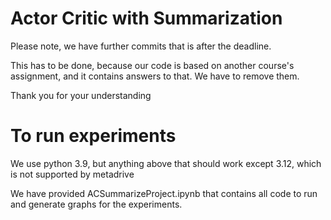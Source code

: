 # Actor Critic with Summarization

Please note, we have further commits that is after the deadline.

This has to be done, because our code is based on another course's assignment, and it contains answers to that. We have to remove them.

Thank you for your understanding


# To run experiments

We use python 3.9, but anything above that should work except 3.12, which is not supported by metadrive

We have provided ACSummarizeProject.ipynb that contains all code to run and generate graphs for the experiments.